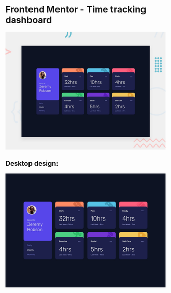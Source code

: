 # Frontend Mentor - Time tracking dashboard

![Design preview for the Time tracking dashboard coding challenge](./design/desktop-preview.jpg)

## Desktop design: 

![](./design/desktop-design.jpg)
